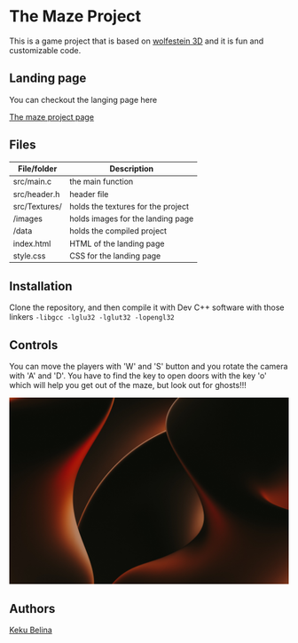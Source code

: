 # The Maze Project

This is a game project that is based on [wolfestein 3D](https://en.wikipedia.org/wiki/Wolfenstein_3D) and it is fun and customizable code.

## Landing page

You can checkout the langing page here

[The maze project page](https://kekubt.github.io/The_maze_project/)
## Files

|   **File/folder**   |   **Description**   |
| -------------- | --------------------- |
| src/main.c | the main function |
| src/header.h | header file |
| src/Textures/ | holds the textures for the project |
| /images | holds images for the landing page |
| /data  | holds the compiled project |
| index.html | HTML of the landing page |
| style.css | CSS for the landing page |

## Installation

Clone the repository, and then compile it with Dev C++ software with those linkers ```-libgcc -lglu32 -lglut32 -lopengl32```

## Controls

You can move the players with 'W' and 'S' button and you rotate the camera with 'A' and 'D'. You have to find the key to open doors with the key 'o' which will help you get out of the maze, but look out for ghosts!!!

![screenshot of the game](https://github.com/kekuBT/The_maze_project/blob/main/images/e.jpg?raw=true)

## Authors

[Keku Belina](https://github.com/kekubt)
